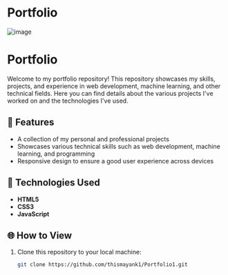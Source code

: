 # Portfolio
![image](https://github.com/thismayank1/Portfolio/assets/103820518/16e42b57-6813-42ce-9925-661e4c8eaebb)

# Portfolio

Welcome to my portfolio repository! This repository showcases my skills, projects, and experience in web development, machine learning, and other technical fields. Here you can find details about the various projects I've worked on and the technologies I've used.

## 🚀 Features

- A collection of my personal and professional projects
- Showcases various technical skills such as web development, machine learning, and programming
- Responsive design to ensure a good user experience across devices

## 🔧 Technologies Used

- **HTML5**
- **CSS3**
- **JavaScript**

## 🌐 How to View

1. Clone this repository to your local machine:
   ```bash
   git clone https://github.com/thismayank1/Portfolio1.git


